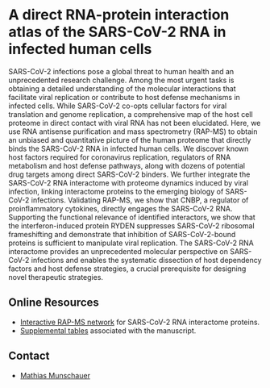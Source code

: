 # A direct RNA-protein interaction atlas of the SARS-CoV-2 RNA in infected human cells

SARS-CoV-2 infections pose a global threat to human health and an unprecedented research challenge. Among the most urgent tasks is obtaining a detailed understanding of the molecular interactions that facilitate viral replication or contribute to host defense mechanisms in infected cells. While SARS-CoV-2 co-opts cellular factors for viral translation and genome replication, a comprehensive map of the host cell proteome in direct contact with viral RNA has not been elucidated. Here, we use RNA antisense purification and mass spectrometry (RAP-MS) to obtain an unbiased and quantitative picture of the human proteome that directly binds the SARS-CoV-2 RNA in infected human cells. We discover known host factors required for coronavirus replication, regulators of RNA metabolism and host defense pathways, along with dozens of potential drug targets among direct SARS-CoV-2 binders. We further integrate the SARS-CoV-2 RNA interactome with proteome dynamics induced by viral infection, linking interactome proteins to the emerging biology of SARS-CoV-2 infections. Validating RAP-MS, we show that CNBP, a regulator of proinflammatory cytokines, directly engages the SARS-CoV-2 RNA. Supporting the functional relevance of identified interactors, we show that the interferon-induced protein RYDEN suppresses SARS-CoV-2 ribosomal frameshifting and demonstrate that inhibition of SARS-CoV-2-bound proteins is sufficient to manipulate viral replication. The SARS-CoV-2 RNA interactome provides an unprecedented molecular perspective on SARS-CoV-2 infections and enables the systematic dissection of host dependency factors and host defense strategies, a crucial prerequisite for designing novel therapeutic strategies.

## Online Resources

- [Interactive RAP-MS network](code/interactive_rapms20.html) for SARS-CoV-2 RNA interactome proteins.
- [Supplemental tables](supplement/SCoV2-Proteome-Atlas-Supplemental-Tables.zip) associated with the manuscript.

## Contact

- [Mathias Munschauer](mailto:mathias.munschauer@helmholtz-hiri.de)

<br><br>
